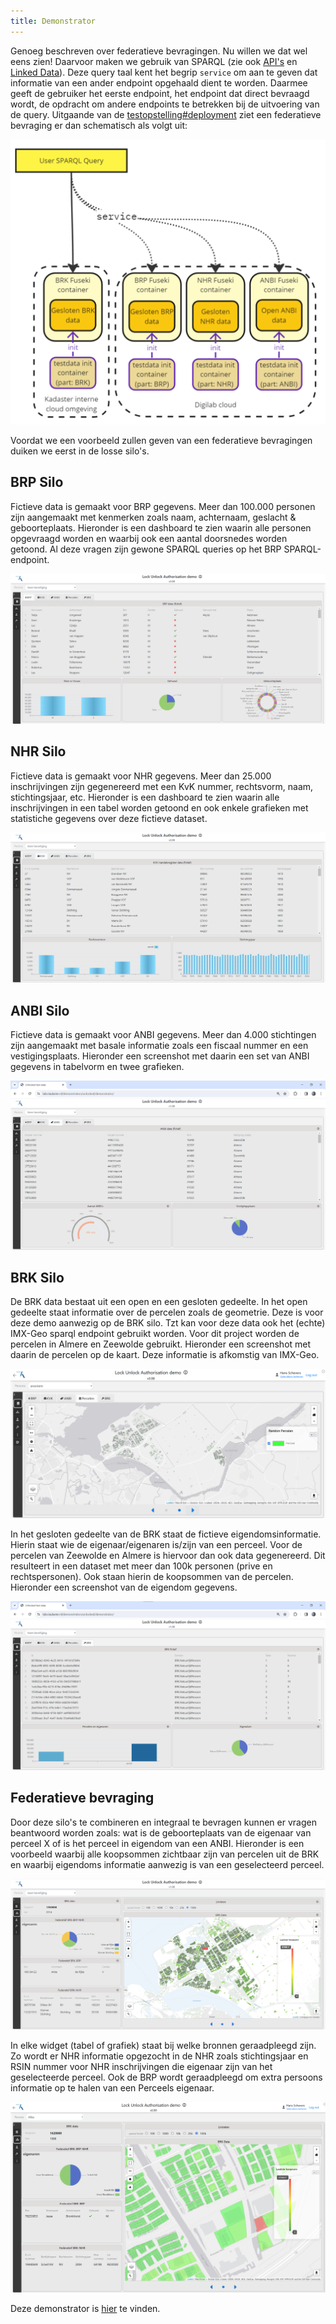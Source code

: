 ```yaml
---
title: Demonstrator
---
```

Genoeg beschreven over federatieve bevragingen. Nu willen we dat wel eens zien! Daarvoor maken we
gebruik van SPARQL (zie ook [API's](./apis.md) en [Linked Data](./linkeddata.md)). Deze query taal
kent het begrip `service` om aan te geven dat informatie van een ander endpoint opgehaald dient te
worden. Daarmee geeft de gebruiker het eerste endpoint, het endpoint dat direct bevraagd wordt, de
opdracht om andere endpoints te betrekken bij de uitvoering van de query. Uitgaande van de
[testopstelling#deployment](./testopstelling.md#deployment) ziet een federatieve bevraging er dan
schematisch als volgt uit:

![Schematische SPARQL Query demo](images/testopstelling-federatieve-bevraging.png)

Voordat we een voorbeeld zullen geven van een federatieve bevragingen duiken we eerst in de losse silo's. 

## BRP Silo

Fictieve data is gemaakt voor BRP gegevens. Meer dan 100.000 personen zijn aangemaakt met kenmerken
zoals naam, achternaam, geslacht & geboorteplaats. Hieronder is een dashboard te zien
waarin alle personen opgevraagd worden en waarbij ook een aantal doorsnedes worden getoond. Al deze vragen zijn gewone SPARQL
queries op het BRP SPARQL-endpoint.

![linked data in context](images/BRP-Data.png)

## NHR Silo

Fictieve data is gemaakt voor NHR gegevens. Meer dan 25.000 inschrijvingen zijn gegenereerd met een KvK
nummer, rechtsvorm, naam, stichtingsjaar, etc. Hieronder is een dashboard te zien waarin alle
inschrijvingen in een tabel worden getoond en ook enkele grafieken met statistiche gegevens over deze
fictieve dataset.

![linked data in context](images/NHR-Data.png)

## ANBI Silo

Fictieve data is gemaakt voor ANBI gegevens. Meer dan 4.000 stichtingen zijn aangemaakt met basale
informatie zoals een fiscaal nummer en een vestigingsplaats. Hieronder een screenshot met daarin een set van ANBI gegevens in tabelvorm en twee
grafieken.

![linked data in context](images/ANBI-Data.png)

## BRK Silo

De BRK data bestaat uit een open en een gesloten gedeelte. In het open gedeelte staat informatie over de percelen zoals de geometrie. Deze is voor deze demo aanwezig op de BRK silo. Tzt kan voor deze data ook het (echte) IMX-Geo sparql endpoint gebruikt worden. Voor dit project worden de percelen in Almere en Zeewolde gebruikt. Hieronder een screenshot
met daarin de percelen op de kaart. Deze informatie is afkomstig van IMX-Geo.

![linked data in context](images/BRK-Data.png)

In het gesloten gedeelte van de BRK staat de fictieve eigendomsinformatie. Hierin staat wie de eigenaar/eigenaren is/zijn van een perceel. Voor de percelen van Zeewolde en Almere is hiervoor dan ook data gegenereerd. Dit resulteert in een dataset met meer dan 100k personen (prive en rechtspersonen). Ook staan hierin de koopsommen van de percelen. Hieronder een screenshot van de eigendom gegevens.

![BRK data](images/BRK-DataV2.png)


## Federatieve bevraging

Door deze silo's te combineren en integraal te bevragen kunnen er vragen beantwoord worden zoals: wat is de geboorteplaats van de eigenaar van perceel X of is het perceel in eigendom van een ANBI. Hieronder is een voorbeeld waarbij alle koopsommen zichtbaar zijn van percelen uit de BRK en waarbij eigendoms informatie aanwezig is van een geselecteerd perceel. 

![FDS](images/FDS-DataV2.png) 

In elke widget (tabel of grafiek) staat bij welke bronnen geraadpleegd zijn. Zo wordt er NHR informatie opgezocht in de NHR zoals stichtingsjaar en RSIN nummer voor NHR inschrijvingen die eigenaar zijn van het geselecteerde perceel. Ook de BRP wordt geraadpleegd om extra persoons informatie op te halen van een Perceels eigenaar. 

![FDS](images/FDS-Data.png)

Deze demonstrator is [hier](https://labs.kadaster.nl/demonstrators/unlocked/demonstrator) te vinden. 


